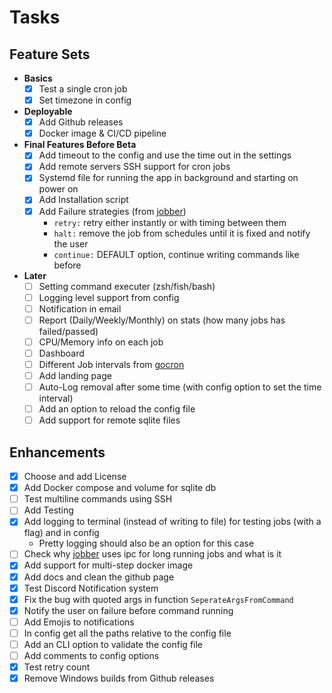 # Tasks

## Feature Sets

- **Basics**
  - [x] Test a single cron job
  - [x] Set timezone in config
- **Deployable**
  - [x] Add Github releases
  - [x] Docker image & CI/CD pipeline
- **Final Features Before Beta**
  - [x] Add timeout to the config and use the time out in the settings
  - [x] Add remote servers SSH support for cron jobs
  - [x] Systemd file for running the app in background and starting on power on
  - [x] Add Installation script
  - [x] Add Failure strategies (from [jobber](https://github.com/dshearer/jobber))
    - `retry:` retry either instantly or with timing between them
    - `halt:` remove the job from schedules until it is fixed and notify the user
    - `continue:` DEFAULT option, continue writing commands like before
- **Later**
  - [ ] Setting command executer (zsh/fish/bash)
  - [ ] Logging level support from config
  - [ ] Notification in email
  - [ ] Report (Daily/Weekly/Monthly) on stats (how many jobs has failed/passed)
  - [ ] CPU/Memory info on each job
  - [ ] Dashboard
  - [ ] Different Job intervals from [gocron](https://github.com/go-co-op/gocron)
  - [ ] Add landing page
  - [ ] Auto-Log removal after some time (with config option to set the time interval)
  - [ ] Add an option to reload the config file
  - [ ] Add support for remote sqlite files

## Enhancements

- [x] Choose and add License
- [x] Add Docker compose and volume for sqlite db
- [ ] Test multiline commands using SSH
- [ ] Add Testing
- [x] Add logging to terminal (instead of writing to file) for testing jobs (with a flag) and in config
  - Pretty logging should also be an option for this case
- [ ] Check why [jobber](https://github.com/dshearer/jobber) uses ipc for long running jobs and what is it
- [x] Add support for multi-step docker image
- [x] Add docs and clean the github page
- [x] Test Discord Notification system
- [x] Fix the bug with quoted args in function `SeperateArgsFromCommand`
- [x] Notify the user on failure before command running
- [ ] Add Emojis to notifications
- [ ] In config get all the paths relative to the config file
- [ ] Add an CLI option to validate the config file
- [ ] Add comments to config options
- [x] Test retry count
- [x] Remove Windows builds from Github releases
